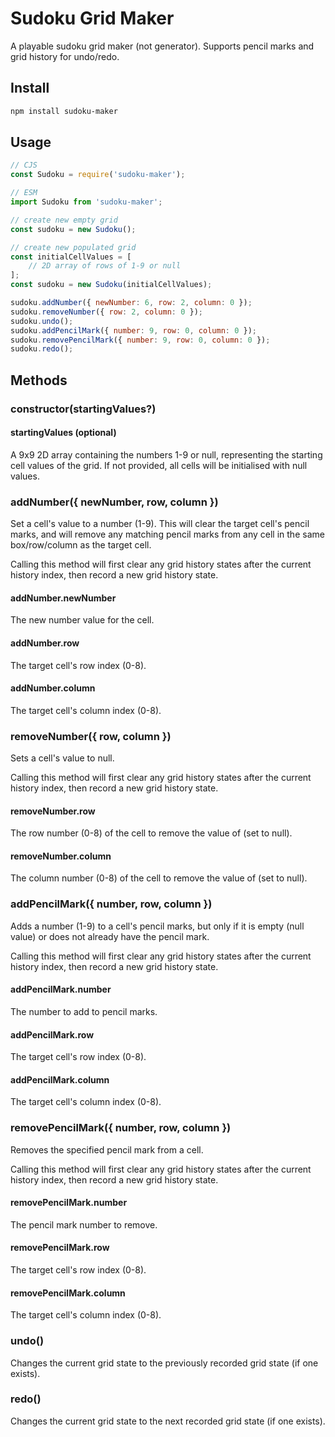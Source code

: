 # Sudoku Grid Maker

A playable sudoku grid maker (not generator). Supports pencil marks and grid history for undo/redo.

## Install

```bash
npm install sudoku-maker
```

## Usage

```javascript
// CJS
const Sudoku = require('sudoku-maker');

// ESM
import Sudoku from 'sudoku-maker';

// create new empty grid
const sudoku = new Sudoku();

// create new populated grid
const initialCellValues = [
    // 2D array of rows of 1-9 or null
];
const sudoku = new Sudoku(initialCellValues);

sudoku.addNumber({ newNumber: 6, row: 2, column: 0 });
sudoku.removeNumber({ row: 2, column: 0 });
sudoku.undo();
sudoku.addPencilMark({ number: 9, row: 0, column: 0 });
sudoku.removePencilMark({ number: 9, row: 0, column: 0 });
sudoku.redo();
```

## Methods

### constructor(startingValues?)

#### startingValues (optional)

A 9x9 2D array containing the numbers 1-9 or null, representing the starting cell values of the grid. If not provided, all cells will be initialised with null values.

### addNumber({ newNumber, row, column })

Set a cell's value to a number (1-9). This will clear the target cell's pencil marks, and will remove any matching pencil marks from any cell in the same box/row/column as the target cell.

Calling this method will first clear any grid history states after the current history index, then record a new grid history state.

#### addNumber.newNumber

The new number value for the cell.

#### addNumber.row

The target cell's row index (0-8).

#### addNumber.column

The target cell's column index (0-8).

### removeNumber({ row, column })

Sets a cell's value to null.

Calling this method will first clear any grid history states after the current history index, then record a new grid history state.

#### removeNumber.row

The row number (0-8) of the cell to remove the value of (set to null).

#### removeNumber.column

The column number (0-8) of the cell to remove the value of (set to null).

### addPencilMark({ number, row, column })

Adds a number (1-9) to a cell's pencil marks, but only if it is empty (null value) or does not already have the pencil mark.

Calling this method will first clear any grid history states after the current history index, then record a new grid history state.

#### addPencilMark.number

The number to add to pencil marks.

#### addPencilMark.row

The target cell's row index (0-8).

#### addPencilMark.column

The target cell's column index (0-8).

### removePencilMark({ number, row, column })

Removes the specified pencil mark from a cell.

Calling this method will first clear any grid history states after the current history index, then record a new grid history state.

#### removePencilMark.number

The pencil mark number to remove.

#### removePencilMark.row

The target cell's row index (0-8).

#### removePencilMark.column

The target cell's column index (0-8).

### undo()

Changes the current grid state to the previously recorded grid state (if one exists).

### redo()

Changes the current grid state to the next recorded grid state (if one exists).

